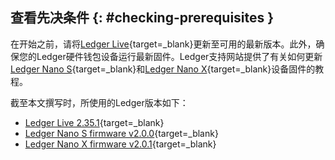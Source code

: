 ## 查看先决条件 {: #checking-prerequisites }

在开始之前，请将[Ledger Live](https://www.ledger.com/ledger-live/download){target=_blank}更新至可用的最新版本。此外，确保您的Ledger硬件钱包设备运行最新固件。Ledger支持网站提供了有关如何更新[Ledger Nano S](https://support.ledger.com/hc/en-us/articles/360002731113-Update-Ledger-Nano-S-firmware){target=_blank}和[Ledger Nano X](https://support.ledger.com/hc/en-us/articles/360013349800-Update-Ledger-Nano-X-firmware){target=_blank}设备固件的教程。

截至本文撰写时，所使用的Ledger版本如下：

 - [Ledger Live 2.35.1](https://support.ledger.com/hc/zh-cn/articles/360020773319-Ledger-Live-%E7%9A%84%E6%96%B0%E5%8F%98%E5%8C%96-?docs=true){target=_blank}
 - [Ledger Nano S firmware v2.0.0](https://support.ledger.com/hc/en-us/articles/360010446000-Ledger-Nano-S-firmware-release-notes?docs=true){target=_blank}
 - [Ledger Nano X firmware v2.0.1](https://support.ledger.com/hc/zh-cn/articles/360014980580-Ledger-Nano-X-%E5%9B%BA%E4%BB%B6%E7%89%88%E6%9C%AC%E8%AF%B4%E6%98%8E?docs=true){target=_blank}